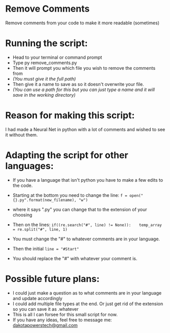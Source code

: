 # Remove Comments
Remove comments from your code to make it more readable (sometimes)

# Running the script:
* Head to your terminal or command prompt
* Type py remove_comments.py
* Then it will prompt you which file you wish to remove the comments from
* _(You must give it the full path)_
* Then give it a name to save as so it doesn't overwrite your file.
* _(You can use a path for this but you can just type a name and it will save in the working directory)_

# Reason for making this script:
I had made a Neural Net in python with a lot of comments and wished to see it without them.

# Adapting the script for other languages:
* If you have a language that isn't python you have to make a few edits to the code.
* Starting at the bottom you need to change the line:
``` f = open("{}.py".format(new_filename), "w") ```
* where it says ".py" you can change that to the extension of your choosing
* Then on the lines:
 ```if((re.search("#", line) != None)): ```
 ```  temp_array = re.split("#", line, 1)``` 

* You must change the "#" to whatever comments are in your language.

* Then the initial
``` line = "#Start" ```
* You should replace the "#" with whatever your comment is.

# Possible future plans:
* I could just make a question as to what comments are in your language and update accordingly
* I could add multiple file types at the end. Or just get rid of the extension so you can save it as .whatever
* This is all I can forsee for this small script for now.
* If you have any ideas, feel free to message me: dakotapowerstech@gmail.com
    
